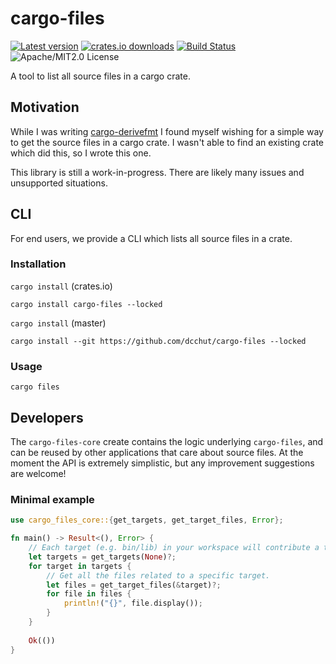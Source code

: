 # cargo-files

[![Latest version](https://img.shields.io/crates/v/cargo-files)](https://crates.io/crates/cargo-files)
[![crates.io downloads](https://img.shields.io/crates/d/cargo-files)](https://crates.io/crates/cargo-files)
[![Build Status](https://img.shields.io/github/actions/workflow/status/dcchut/cargo-files/ci.yml?branch=master)](https://github.com/dcchut/cargo-files/actions)
![Apache/MIT2.0 License](https://img.shields.io/crates/l/cargo-files)

A tool to list all source files in a cargo crate.

## Motivation

While I was writing [cargo-derivefmt](https://github.com/dcchut/cargo-derivefmt) I found myself
wishing for a simple way to get the source files in a cargo crate.  I wasn't able to find
an existing crate which did this, so I wrote this one.

This library is still a work-in-progress.  There are likely many issues and unsupported
situations.

## CLI

For end users, we provide a CLI which lists all source files in a crate.

### Installation

`cargo install` (crates.io)
```shell
cargo install cargo-files --locked
```

`cargo install` (master)
```shell
cargo install --git https://github.com/dcchut/cargo-files --locked
```

### Usage

```shell
cargo files
```

## Developers

The `cargo-files-core` create contains the logic underlying `cargo-files`, and can
be reused by other applications that care about source files.  At the moment the API
is extremely simplistic, but any improvement suggestions are welcome!

### Minimal example

```rust
use cargo_files_core::{get_targets, get_target_files, Error};

fn main() -> Result<(), Error> {
    // Each target (e.g. bin/lib) in your workspace will contribute a target.
    let targets = get_targets(None)?;
    for target in targets {
        // Get all the files related to a specific target.
        let files = get_target_files(&target)?;
        for file in files {
            println!("{}", file.display());
        }
    }
    
    Ok(())
}
```
